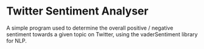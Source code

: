 # Twitter Sentiment Analyser
A simple program used to determine the overall positive / negative sentiment towards a given topic on Twitter, using the vaderSentiment library for NLP.
